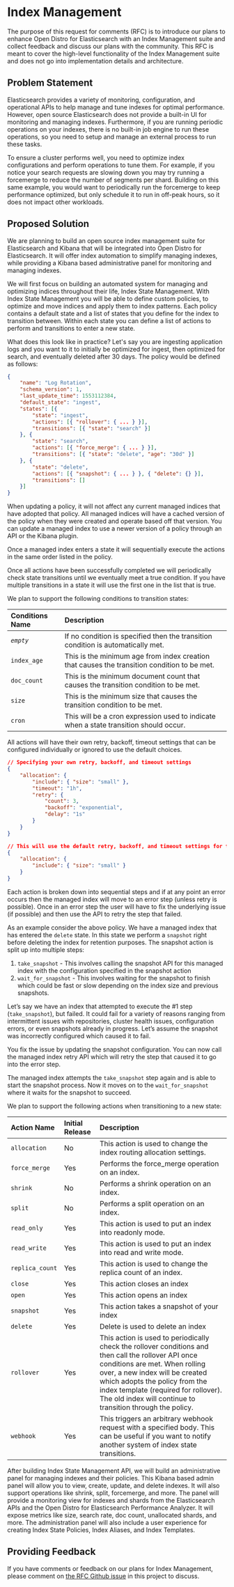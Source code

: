# Index Management

The purpose of this request for comments (RFC) is to introduce our plans to enhance Open Distro for Elasticsearch with an Index Management suite and collect feedback and discuss our plans with the community. This RFC is meant to cover the high-level functionality of the Index Management suite and does not go into implementation details and architecture.

## Problem Statement

Elasticsearch provides a variety of monitoring, configuration, and operational APIs to help manage and tune indexes for optimal performance. However, open source Elasticsearch does not provide a built-in UI for monitoring and managing indexes. Furthermore, if you are running periodic operations on your indexes, there is no built-in job engine to run these operations, so you need to setup and manage an external process to run these tasks.

To ensure a cluster performs well, you need to optimize index configurations and perform operations to tune them. For example, if you notice your search requests are slowing down you may try running a forcemerge to reduce the number of segments per shard. Building on this same example, you would want to periodically run the forcemerge to keep performance optimized, but only schedule it to run in off-peak hours, so it does not impact other workloads.

## Proposed Solution

We are planning to build an open source index management suite for Elasticsearch and Kibana that will be integrated into Open Distro for Elasticsearch. It will offer index automation to simplify managing indexes, while providing a Kibana based administrative panel for monitoring and managing indexes. 

We will first focus on building an automated system for managing and optimizing indices throughout their life, Index State Management. With Index State Management you will be able to define custom policies, to optimize and move indices and apply them to index patterns. Each policy contains a default state and a list of states that you define for the index to transition between. Within each state you can define a list of actions to perform and transitions to enter a new state. 

What does this look like in practice? Let's say you are ingesting application logs and you want to it to initially be optimized for ingest, then optimized for search, and eventually deleted after 30 days. The policy would be defined as follows:

``` JSON
{
    "name": "Log Rotation",
    "schema_version": 1,
    "last_update_time": 1553112384,
    "default_state": "ingest",
    "states": [{
        "state": "ingest",
        "actions": [{ "rollover": { ... } }],
        "transitions": [{ "state": "search" }]
    }, {
        "state": "search",
        "actions": [{ "force_merge": { ... } }],
        "transitions": [{ "state": "delete", "age": "30d" }]
    }, {
        "state": "delete",
        "actions": [{ "snapshot": { ... } }, { "delete": {} }],
        "transitions": []
    }]
}
```

When updating a policy, it will not affect any current managed indices that have adopted that policy. All managed indices will have a cached version of the policy when they were created and operate based off that version. You can update a managed index to use a newer version of a policy through an API or the Kibana plugin.

Once a managed index enters a state it will sequentially execute the actions in the same order listed in the policy. 

Once all actions have been successfully completed we will periodically check state transitions until we eventually meet a true condition. If you have multiple transitions in a state it will use the first one in the list that is true.

We plan to support the following conditions to transition states:


|**Conditions Name**|**Description**|
|:------------------|:--------------|
|_`empty`_| If no condition is specified then the transition condition is automatically met.|
|`index_age`| This is the minimum age from index creation that causes the transition condition to be met.|
|`doc_count`| This is the minimum document count that causes the transition condition to be met.|
|`size`| This is the minimum size that causes the transition condition to be met.|
|`cron`| This will be a cron expression used to indicate when a state transition should occur.|

All actions will have their own retry, backoff, timeout settings that can be configured individually or ignored to use the default choices.

``` JSON
// Specifying your own retry, backoff, and timeout settings
{
    "allocation": {
        "include": { "size": "small" },
        "timeout": "1h",
        "retry": {
            "count": 3,
            "backoff": "exponential",
            "delay": "1s"
        }
    }
}

// This will use the default retry, backoff, and timeout settings for the action as defined in the documentation
{
    "allocation": {
        "include": { "size": "small" }
    }
}
```

Each action is broken down into sequential steps and if at any point an error occurs then the managed index will move to an error step (unless retry is possible). Once in an error step the user will have to fix the underlying issue (if possible) and then use the API to retry the step that failed.

As an example consider the above policy. We have a managed index that has entered the `delete` state. In this state we perform a `snapshot` right before deleting the index for retention purposes. The snapshot action is split up into multiple steps:
1. `take_snapshot` - This involves calling the snapshot API for this managed index with the configuration specified in the snapshot action
2. `wait_for_snapshot` - This involves waiting for the snapshot to finish which could be fast or slow depending on the index size and previous snapshots.

Let’s say we have an index that attempted to execute the #1 step (`take_snapshot`), but failed. It could fail for a variety of reasons ranging from intermittent issues with repositories, cluster health issues, configuration errors, or even snapshots already in progress. Let’s assume the snapshot was incorrectly configured which caused it to fail.

You fix the issue by updating the snapshot configuration. You can now call the managed index retry API which will retry the step that caused it to go into the error step.

The managed index attempts the `take_snapshot` step again and is able to start the snapshot process. Now it moves on to the `wait_for_snapshot` where it waits for the snapshot to succeed.

We plan to support the following actions when transitioning to a new state:

|**Action Name**|**Initial Release**|**Description**|
|:--------------|:---------------|:--------------|
|`allocation`| No | This action is used to change the index routing allocation settings.|
|`force_merge`| Yes | Performs the force_merge operation on an index.|
|`shrink`| No | Performs a shrink operation on an index.|
|`split`| No | Performs a split operation on an index.|
|`read_only`| Yes | This action is used to put an index into readonly mode.|
|`read_write`| Yes | This action is used to put an index into read and write mode.|
|`replica_count`| Yes | This action is used to change the replica count of an index.|
|`close`| Yes | This action closes an index|
|`open`| Yes | This action opens an index|
|`snapshot`| Yes | This action takes a snapshot of your index|
|`delete`| Yes | Delete is used to delete an index|
|`rollover`| Yes | This action is used to periodically check the rollover conditions and then call the rollover API once conditions are met. When rolling over, a new index will be created which adopts the policy from the index template (required for rollover). The old index will continue to transition through the policy.|
|`webhook`| Yes | This triggers an arbitrary webhook request with a specified body. This can be useful if you want to notify another system of index state transitions.|

After building Index State Management API, we will build an administrative panel for managing indexes and their policies. This Kibana based admin panel will allow you to view, create, update, and delete indexes. It will also support operations like shrink, split, forcemerge, and more. The panel will provide a monitoring view for indexes and shards from the Elasticsearch APIs and the Open Distro for Elasticsearch Performance Analyzer. It will expose metrics like size, search rate, doc count, unallocated shards, and more. The administration panel will also include a user experience for creating Index State Policies, Index Aliases, and Index Templates.

## Providing Feedback

If you have comments or feedback on our plans for Index Management, please comment on [the RFC Github issue](https://github.com/opendistro-for-elasticsearch/index-management/issues/1) in this project to discuss.
